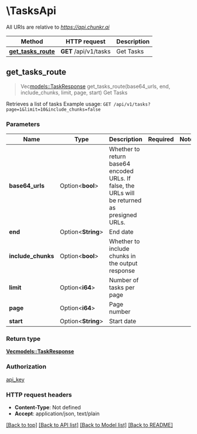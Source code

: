 # \TasksApi

All URIs are relative to *https://api.chunkr.ai*

Method | HTTP request | Description
------------- | ------------- | -------------
[**get_tasks_route**](TasksApi.md#get_tasks_route) | **GET** /api/v1/tasks | Get Tasks



## get_tasks_route

> Vec<models::TaskResponse> get_tasks_route(base64_urls, end, include_chunks, limit, page, start)
Get Tasks

Retrieves a list of tasks  Example usage: `GET /api/v1/tasks?page=1&limit=10&include_chunks=false`

### Parameters


Name | Type | Description  | Required | Notes
------------- | ------------- | ------------- | ------------- | -------------
**base64_urls** | Option<**bool**> | Whether to return base64 encoded URLs. If false, the URLs will be returned as presigned URLs. |  |
**end** | Option<**String**> | End date |  |
**include_chunks** | Option<**bool**> | Whether to include chunks in the output response |  |
**limit** | Option<**i64**> | Number of tasks per page |  |
**page** | Option<**i64**> | Page number |  |
**start** | Option<**String**> | Start date |  |

### Return type

[**Vec<models::TaskResponse>**](TaskResponse.md)

### Authorization

[api_key](../README.md#api_key)

### HTTP request headers

- **Content-Type**: Not defined
- **Accept**: application/json, text/plain

[[Back to top]](#) [[Back to API list]](../README.md#documentation-for-api-endpoints) [[Back to Model list]](../README.md#documentation-for-models) [[Back to README]](../README.md)

